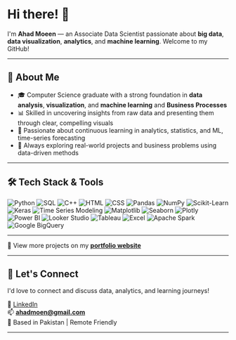 # Hi there! 👋

I'm **Ahad Moeen** — an Associate Data Scientist passionate about **big data**, **data visualization**, **analytics**, and **machine learning**. Welcome to my GitHub!


---

## 🚀 About Me

- 🎓 Computer Science graduate with a strong foundation in **data analysis**, **visualization**, and **machine learning** and **Business Processes**
- 📊 Skilled in uncovering insights from raw data and presenting them through clear, compelling visuals
- 🧠 Passionate about continuous learning in analytics, statistics, and ML, time-series forecasting
- 🌱 Always exploring real-world projects and business problems using data-driven methods

---

## 🛠️ Tech Stack & Tools
  
![Python](https://img.shields.io/badge/-Python-3776AB?style=flat&logo=python&logoColor=white)
![SQL](https://img.shields.io/badge/-SQL-4479A1?style=flat&logo=mysql&logoColor=white)
![C++](https://img.shields.io/badge/-C++-00599C?style=flat&logo=c%2B%2B&logoColor=white)
![HTML](https://img.shields.io/badge/-HTML-E34F26?style=flat&logo=html5&logoColor=white)
![CSS](https://img.shields.io/badge/-CSS-1572B6?style=flat&logo=css3&logoColor=white)
![Pandas](https://img.shields.io/badge/-Pandas-150458?style=flat&logo=pandas&logoColor=white)
![NumPy](https://img.shields.io/badge/-NumPy-013243?style=flat&logo=numpy&logoColor=white)
![Scikit-Learn](https://img.shields.io/badge/-Scikit--Learn-F7931E?style=flat&logo=scikit-learn&logoColor=white)
![Keras](https://img.shields.io/badge/-Keras-D00000?style=flat&logo=keras&logoColor=white)
![Time Series Modeling](https://img.shields.io/badge/-Time%20Series%20Forecasting-1E90FF?style=flat)
![Matplotlib](https://img.shields.io/badge/-Matplotlib-11557C?style=flat&logo=matplotlib&logoColor=white)
![Seaborn](https://img.shields.io/badge/-Seaborn-2E3B55?style=flat)
![Plotly](https://img.shields.io/badge/-Plotly-3F4F75?style=flat&logo=plotly&logoColor=white)
![Power BI](https://img.shields.io/badge/-Power%20BI-F2C811?style=flat&logo=powerbi&logoColor=black)
![Looker Studio](https://img.shields.io/badge/-Looker%20Studio-4285F4?style=flat&logo=googleanalytics&logoColor=white)
![Tableau](https://img.shields.io/badge/-Tableau-E97627?style=flat&logo=tableau&logoColor=white)
![Excel](https://img.shields.io/badge/-Excel-217346?style=flat&logo=microsoft-excel&logoColor=white) 
![Apache Spark](https://img.shields.io/badge/-Apache%20Spark-E25A1C?style=flat&logo=apachespark&logoColor=white)
![Google BigQuery](https://img.shields.io/badge/-BigQuery-669DF6?style=flat&logo=googlecloud&logoColor=white)

---
🔗 View more projects on my **[portfolio website](https://ahadmoeen.netlify.app/projects)**

---

## 🤝 Let's Connect

I'd love to connect and discuss data, analytics, and learning journeys!

🔗 [LinkedIn](https://www.linkedin.com/in/ahad-moen/)  
📫 **ahadmoen@gmail.com**  
📍 Based in Pakistan | Remote Friendly

---

<!---
Ahadmoen/Ahadmoen is a ✨ special ✨ repository because its `README.md` appears on your GitHub profile.
You can click the Preview link to take a look at your changes.
--->
